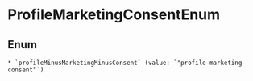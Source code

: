 
# ProfileMarketingConsentEnum

## Enum


    * `profileMinusMarketingMinusConsent` (value: `"profile-marketing-consent"`)



